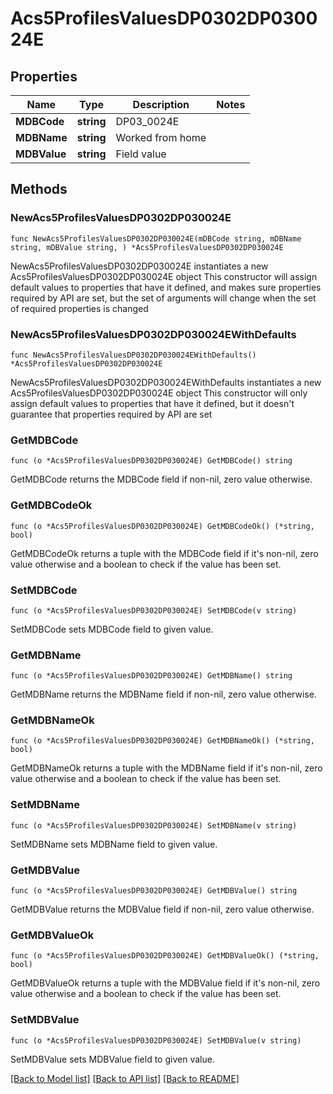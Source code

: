 # Acs5ProfilesValuesDP0302DP030024E

## Properties

Name | Type | Description | Notes
------------ | ------------- | ------------- | -------------
**MDBCode** | **string** | DP03_0024E | 
**MDBName** | **string** | Worked from home | 
**MDBValue** | **string** | Field value | 

## Methods

### NewAcs5ProfilesValuesDP0302DP030024E

`func NewAcs5ProfilesValuesDP0302DP030024E(mDBCode string, mDBName string, mDBValue string, ) *Acs5ProfilesValuesDP0302DP030024E`

NewAcs5ProfilesValuesDP0302DP030024E instantiates a new Acs5ProfilesValuesDP0302DP030024E object
This constructor will assign default values to properties that have it defined,
and makes sure properties required by API are set, but the set of arguments
will change when the set of required properties is changed

### NewAcs5ProfilesValuesDP0302DP030024EWithDefaults

`func NewAcs5ProfilesValuesDP0302DP030024EWithDefaults() *Acs5ProfilesValuesDP0302DP030024E`

NewAcs5ProfilesValuesDP0302DP030024EWithDefaults instantiates a new Acs5ProfilesValuesDP0302DP030024E object
This constructor will only assign default values to properties that have it defined,
but it doesn't guarantee that properties required by API are set

### GetMDBCode

`func (o *Acs5ProfilesValuesDP0302DP030024E) GetMDBCode() string`

GetMDBCode returns the MDBCode field if non-nil, zero value otherwise.

### GetMDBCodeOk

`func (o *Acs5ProfilesValuesDP0302DP030024E) GetMDBCodeOk() (*string, bool)`

GetMDBCodeOk returns a tuple with the MDBCode field if it's non-nil, zero value otherwise
and a boolean to check if the value has been set.

### SetMDBCode

`func (o *Acs5ProfilesValuesDP0302DP030024E) SetMDBCode(v string)`

SetMDBCode sets MDBCode field to given value.


### GetMDBName

`func (o *Acs5ProfilesValuesDP0302DP030024E) GetMDBName() string`

GetMDBName returns the MDBName field if non-nil, zero value otherwise.

### GetMDBNameOk

`func (o *Acs5ProfilesValuesDP0302DP030024E) GetMDBNameOk() (*string, bool)`

GetMDBNameOk returns a tuple with the MDBName field if it's non-nil, zero value otherwise
and a boolean to check if the value has been set.

### SetMDBName

`func (o *Acs5ProfilesValuesDP0302DP030024E) SetMDBName(v string)`

SetMDBName sets MDBName field to given value.


### GetMDBValue

`func (o *Acs5ProfilesValuesDP0302DP030024E) GetMDBValue() string`

GetMDBValue returns the MDBValue field if non-nil, zero value otherwise.

### GetMDBValueOk

`func (o *Acs5ProfilesValuesDP0302DP030024E) GetMDBValueOk() (*string, bool)`

GetMDBValueOk returns a tuple with the MDBValue field if it's non-nil, zero value otherwise
and a boolean to check if the value has been set.

### SetMDBValue

`func (o *Acs5ProfilesValuesDP0302DP030024E) SetMDBValue(v string)`

SetMDBValue sets MDBValue field to given value.



[[Back to Model list]](../README.md#documentation-for-models) [[Back to API list]](../README.md#documentation-for-api-endpoints) [[Back to README]](../README.md)


